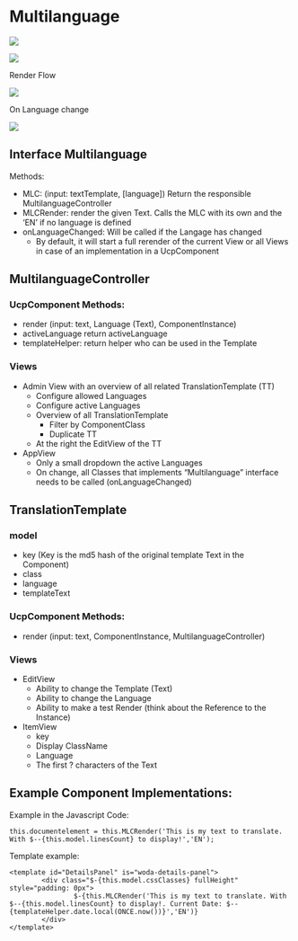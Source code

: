 # Multilanguage

![](./attachments/Universal%20Translation.png.png)

![](./attachments/MultilanguageRelations.png.png)

Render Flow

![](./attachments/MultilanguageStartup.png.png)

On Language change

![](./attachments/onLanguageChanged.png.png)

## Interface Multilanguage

Methods:

- MLC: (input: textTemplate, \[language\]) Return the responsible MultilanguageController
- MLCRender: render the given Text. Calls the MLC with its own and the ‘EN’ if no language is defined
- onLanguageChanged: Will be called if the Langage has changed
  - By default, it will start a full rerender of the current View or all Views in case of an implementation in a UcpComponent

## MultilanguageController

### UcpComponent Methods:

- render (input: text, Language (Text), ComponentInstance)
- activeLanguage return activeLanguage
- templateHelper: return helper who can be used in the Template

### Views

- Admin View with an overview of all related TranslationTemplate (TT)
  - Configure allowed Languages
  - Configure active Languages
  - Overview of all TranslationTemplate
    - Filter by ComponentClass
    - Duplicate TT
  - At the right the EditView of the TT
- AppView
  - Only a small dropdown the active Languages
  - On change, all Classes that implements “Multilanguage” interface needs to be called (onLanguageChanged)

## TranslationTemplate

### model

- key (Key is the md5 hash of the original template Text in the Component)
- class
- language
- templateText

### UcpComponent Methods:

- render (input: text, ComponentInstance, MultilanguageController)

### Views

- EditView
  - Ability to change the Template (Text)
  - Ability to change the Language
  - Ability to make a test Render (think about the Reference to the Instance)
- ItemView
  - key
  - Display ClassName
  - Language
  - The first ? characters of the Text

## Example Component Implementations:

Example in the Javascript Code:

```
this.documentelement = this.MLCRender('This is my text to translate. With $--{this.model.linesCount} to display!','EN');
```

Template example:

```
<template id="DetailsPanel" is="woda-details-panel">
        <div class="$-{this.model.cssClasses} fullHeight" style="padding: 0px">
				$-{this.MLCRender('This is my text to translate. With $--{this.model.linesCount} to display!. Current Date: $--{templateHelper.date.local(ONCE.now())}','EN')}
        </div>
</template>
```